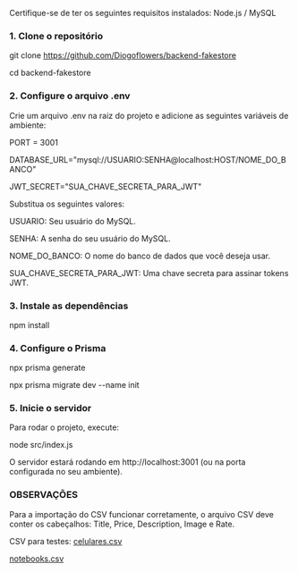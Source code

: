 Certifique-se de ter os seguintes requisitos instalados: Node.js / MySQL 


### 1. Clone o repositório

git clone https://github.com/Diogoflowers/backend-fakestore

cd backend-fakestore

### 2. Configure o arquivo .env

Crie um arquivo .env na raiz do projeto e adicione as seguintes variáveis de ambiente:

PORT = 3001

DATABASE_URL="mysql://USUARIO:SENHA@localhost:HOST/NOME_DO_BANCO"

JWT_SECRET="SUA_CHAVE_SECRETA_PARA_JWT"

Substitua os seguintes valores:

USUARIO: Seu usuário do MySQL.

SENHA: A senha do seu usuário do MySQL.

NOME_DO_BANCO: O nome do banco de dados que você deseja usar.

SUA_CHAVE_SECRETA_PARA_JWT: Uma chave secreta para assinar tokens JWT.

### 3. Instale as dependências

npm install

### 4. Configure o Prisma

npx prisma generate

npx prisma migrate dev --name init


### 5. Inicie o servidor
Para rodar o projeto, execute:

node src/index.js

O servidor estará rodando em http://localhost:3001 (ou na porta configurada no seu ambiente).



### OBSERVAÇÕES

Para a importação do CSV funcionar corretamente, o arquivo CSV deve conter os cabeçalhos: Title, Price, Description, Image e Rate.

CSV para testes:
[celulares.csv](https://github.com/user-attachments/files/19413670/celulares.csv)


[notebooks.csv](https://github.com/user-attachments/files/19413672/notebooks.csv)






